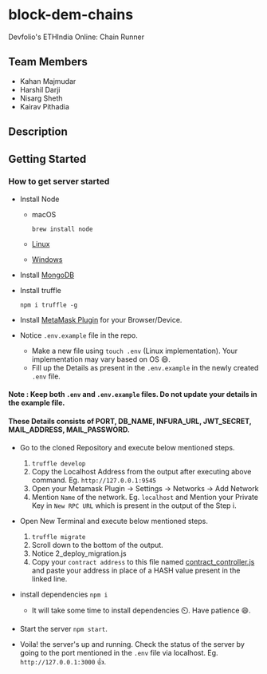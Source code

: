 # block-dem-chains
Devfolio's ETHIndia Online: Chain Runner

## Team Members
- Kahan Majmudar
- Harshil Darji
- Nisarg Sheth
- Kairav Pithadia

## Description

## Getting Started

### How to get server started

- Install Node
  - macOS
  
    `brew install node`
  - [Linux](https://github.com/nodesource/distributions/blob/master/README.md)
  - [Windows](https://nodejs.org/en/#home-downloadhead)
  
- Install [MongoDB](https://docs.mongodb.com/manual/installation/)
- Install truffle

  `npm i truffle -g`
- Install [MetaMask Plugin](https://metamask.io/download.html) for your Browser/Device.
- Notice `.env.example` file in the repo.
  - Make a new file using `touch .env` (Linux implementation). Your implementation may vary based on OS :smile:. 
  - Fill up the Details as present in the `.env.example` in the newly created `.env` file.
#### Note : Keep both `.env` and `.env.example` files. Do not update your details in the example file.
#### These Details consists of PORT, DB_NAME, INFURA_URL, JWT_SECRET, MAIL_ADDRESS, MAIL_PASSWORD.

- Go to the cloned Repository and execute below mentioned steps.
  1) `truffle develop`
  2) Copy the Localhost Address from the output after executing above command. Eg. `http://127.0.0.1:9545`
  3) Open your Metamask Plugin -> Settings -> Networks -> Add Network
  4) Mention `Name` of the network. Eg. `localhost` and Mention your Private Key in `New RPC URL` which is present in the output of the Step i.

- Open New Terminal and execute below mentioned steps.
  1) `truffle migrate`
  2) Scroll down to the bottom of the output.
  3) Notice 2_deploy_migration.js
  4) Copy your `contract address` to this file named [contract_controller.js](https://github.com/KahanMajmudar/block-dem-chains/blob/4497b993e352e6736d2cf42463c5b2a56d8ee815/api/contract/contract_controller.js#L14) and paste your address in place of a HASH value present in the linked line.

- install dependencies `npm i`
  - It will take some time to install dependencies :timer_clock:. Have patience :smile:.
- Start the server `npm start`.
- Voila! the server's up and running. Check the status of the server by going to the port mentioned in the `.env` file via localhost. Eg. `http://127.0.0.1:3000` :+1:.



